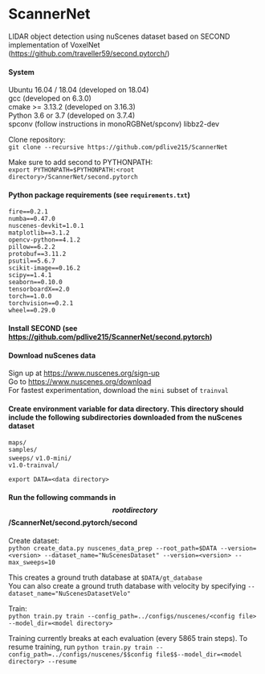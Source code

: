 # ScannerNet
LIDAR object detection using nuScenes dataset based on SECOND implementation of VoxelNet (https://github.com/traveller59/second.pytorch/)

#### System

Ubuntu 16.04 / 18.04 (developed on 18.04)  
gcc (developed on 6.3.0)  
cmake >= 3.13.2 (developed on 3.16.3)  
Python 3.6 or 3.7 (developed on 3.7.4)  
spconv (follow instructions in monoRGBNet/spconv)
libbz2-dev

Clone repository:  
`git clone --recursive https://github.com/pdlive215/ScannerNet`

Make sure to add second to PYTHONPATH:  
`export PYTHONPATH=$PYTHONPATH:<root directory>/ScannerNet/second.pytorch`

#### Python package requirements (see `requirements.txt`)

`fire==0.2.1`  
`numba==0.47.0`  
`nuscenes-devkit=1.0.1`  
`matplotlib==3.1.2`  
`opencv-python==4.1.2`  
`pillow==6.2.2`  
`protobuf==3.11.2`  
`psutil==5.6.7`  
`scikit-image==0.16.2`  
`scipy==1.4.1`  
`seaborn==0.10.0`  
`tensorboardX==2.0`  
`torch==1.0.0`  
`torchvision==0.2.1`  
`wheel==0.29.0`

#### Install SECOND (see https://github.com/pdlive215/ScannerNet/second.pytorch)

#### Download nuScenes data
Sign up at https://www.nuscenes.org/sign-up  
Go to https://www.nuscenes.org/download  
For fastest experimentation, download the `mini` subset of `trainval`

#### Create environment variable for data directory. This directory should include the following subdirectories downloaded from the nuScenes dataset  

`maps/`  
`samples/`  
`sweeps/` 
`v1.0-mini/`  
`v1.0-trainval/`

`export DATA=<data directory>`

#### Run the following commands in $$root directory$$/ScannerNet/second.pytorch/second

Create dataset:  
`python create_data.py nuscenes_data_prep --root_path=$DATA --version=<version> --dataset_name="NuScenesDataset" --version=<version> --max_sweeps=10`
  
This creates a ground truth database at `$DATA/gt_database`  
You can also create a ground truth database with velocity by specifying `--dataset_name="NuScenesDatasetVelo"`

Train:  
`python train.py train --config_path=../configs/nuscenes/<config file> --model_dir=<model directory>`

Training currently breaks at each evaluation (every 5865 train steps). To resume training, run `python train.py train --config_path=../configs/nuscenes/$$config file$$--model_dir=<model directory> --resume`
